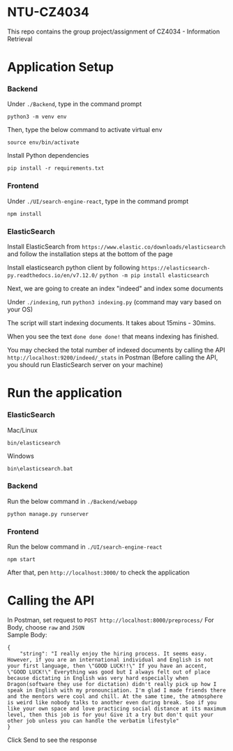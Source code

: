 # NTU-CZ4034
This repo contains the group project/assignment of CZ4034 - Information Retrieval

# Application Setup
### Backend
Under `./Backend`, type in the command prompt
```
python3 -m venv env
```
Then, type the below command to activate virtual env
```
source env/bin/activate
```
Install Python dependencies
```
pip install -r requirements.txt
```

### Frontend
Under `./UI/search-engine-react`, type in the command prompt
```
npm install
```

### ElasticSearch
Install ElasticSearch from `https://www.elastic.co/downloads/elasticsearch` and follow the installation steps at the bottom of the page

Install elasticsearch python client by following `https://elasticsearch-py.readthedocs.io/en/v7.12.0/` 
```python -m pip install elasticsearch```

Next, we are going to create an index "indeed" and index some documents

Under `./indexing`, run `python3 indexing.py` (command may vary based on your OS)

The script will start indexing documents. It takes about 15mins - 30mins.

When you see the text `done done done!` that means indexing has finished. 

You may checked the total number of indexed documents by calling the API `http://localhost:9200/indeed/_stats` in Postman (Before calling the API, you should run ElasticSearch server on your machine)

# Run the application
### ElasticSearch
Mac/Linux
```
bin/elasticsearch
```

Windows
```
bin\elasticsearch.bat
```

### Backend
Run the below command in `./Backend/webapp`
```
python manage.py runserver
```

### Frontend
Run the below command in `./UI/search-engine-react`
```
npm start
```
After that, pen `http://localhost:3000/` to check the application

# Calling the API
In Postman, set request to `POST http://localhost:8000/preprocess/`
For Body, choose `raw` and `JSON`\
Sample Body:
```
{
    "string": "I really enjoy the hiring process. It seems easy. However, if you are an international individual and English is not your first language, then \"GOOD LUCK!!\" If you have an accent, \"GOOD LUCK!\" Everything was good but I always felt out of place because dictating in English was very hard especially when Dragon(software they use for dictation) didn't really pick up how I speak in English with my pronounciation. I'm glad I made friends there and the mentors were cool and chill. At the same time, the atmosphere is weird like nobody talks to another even during break. Soo if you like your own space and love practicing social distance at its maximum level, then this job is for you! Give it a try but don't quit your other job unless you can handle the verbatim lifestyle"
}
```
Click Send to see the response
